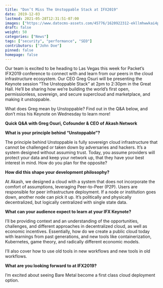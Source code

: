 ```yaml
---
title: "Don’t Miss The Unstoppable Stack at IFX2019"
date: 2019-12-03
lastmod: 2021-05-28T12:31:51-07:00
images: ["https://www.datocms-assets.com/45776/1620922312-ekllmhwwkai4ppy.png"]
draft: false
weight: 50
categories: ["News"]
tags: ["security", "performance", "SEO"]
contributors: ["John Doe"]
pinned: false
homepage: false
---
```

Our team is excited to be heading to Las Vegas this week for Packet’s IFX2019 conference to connect with and learn from our peers in the cloud infrastructure ecosystem. Our CEO Greg Osuri will be presenting the Keynote session “The Unstoppable Stack” at 2pm to 2:30pm in the Great Hall. He’ll be sharing how we’re building the world’s first open, permissionless, sovereign, and secure supercloud and marketplace, and making it unstoppable.

What does Greg mean by Unstoppable? Find out in the Q&A below, and don’t miss his Keynote on Wednesday to learn more!

**Quick Q&A with Greg Osuri, Cofounder & CEO of Akash Network**

**What is your principle behind “Unstoppable”?**

The principle behind Unstoppable is fully sovereign cloud infrastructure that cannot be challenged or taken down by adversaries and hackers. It’s a system designed without assuming trust. Today, you assume providers will protect your data and keep your network up, that they have your best interest in mind. How do you plan for the opposite? 

**How did this shape your development philosophy?**

At Akash, we designed a cloud with a system that does not incorporate the comfort of assumptions, leveraging Peer-to-Peer (P2P). Users are responsible for peer infrastructure deployment. If a node or institution goes down, another node can pick it up. It’s politically and physically decentralized, but logically centralized with single state data.

**What can your audience expect to learn at your IFX Keynote?**

I’ll be providing context and an understanding of the opportunities, challenges, and different approaches in decentralized cloud, as well as economic incentives. Essentially, how do we create a public cloud today with learnings from past generations, and new tools like containerization, Kubernetes, game theory, and radically different economic models.

I’ll also cover how to use old tools in new workflows and new tools in old workflows. 

**What are you looking forward to at IFX2019?**

I’m excited about seeing Bare Metal become a first class cloud deployment option.